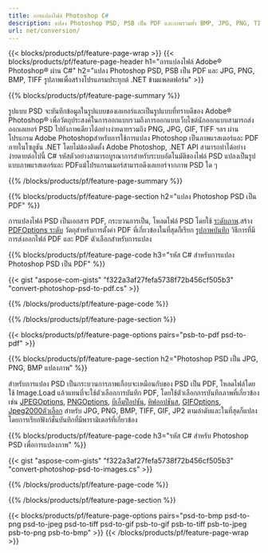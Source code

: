 ```yaml
---
title: การแปลงไฟล์ Photoshop C#
description: แปลง Photoshop PSD, PSB เป็น PDF และภาพรวมทั้ง BMP, JPG, PNG, TIFF กับไม่กี่บรรทัดของรหัส C# ผ่านห้องสมุด .NET
url: net/conversion/
---
```


{{< blocks/products/pf/feature-page-wrap >}}
{{< blocks/products/pf/feature-page-header h1="การแปลงไฟล์ Adobe® Photoshop® ผ่าน C#" h2="แปลง Photoshop PSD, PSB เป็น PDF และ JPG, PNG, BMP, TIFF รูปภาพเพื่อสร้างโปรแกรมประยุกต์ .NET ข้ามแพลตฟอร์ม" >}}

{{% blocks/products/pf/feature-page-summary %}}

รูปแบบ PSD จะบันทึกข้อมูลในรูปแบบของเลเยอร์และเป็นรูปแบบที่ทราบดีของ Adobe® Photoshop® เพื่อวัตถุประสงค์ในการออกแบบรวมถึงการออกแบบเว็บไซต์นักออกแบบสามารถส่งออกเลเยอร์ PSD ไปยังภาพเดียวได้อย่างง่ายดายรวมถึง PNG, JPG, GIF, TIFF ฯลฯ ผ่านโปรแกรม Adobe Photoshopสำหรับการใช้การแปลง Photoshop เป็นภาพแรสเตอร์และ PDF ภายในโซลูชัน .NET โดยไม่ต้องติดตั้ง Adobe Photoshop, .NET API สามารถทำได้อย่างง่ายดายต่อไปนี้ C# รหัสตัวอย่างสามารถบูรณาการสำหรับระบบอัตโนมัติของไฟล์ PSD แปลงเป็นรูปแบบภาพแรสเตอร์และ PDFแม้โปรแกรมเมอร์สามารถดึงเลเยอร์จากภาพ PSD ใด ๆ


{{% /blocks/products/pf/feature-page-summary %}}

{{% blocks/products/pf/feature-page-section h2="แปลง Photoshop PSD เป็น PDF" %}}

การแปลงไฟล์ PSD เป็นเอกสาร PDF, กระบวนการเป็น, โหลดไฟล์ PSD โดยใช้ [ระดับภาพ](https://apireference.aspose.com/net/psd/aspose.psd/image).สร้าง [PDFOptions ระดับ](https://apireference.aspose.com/net/psd/aspose.psd.imageoptions/pdfoptions) วัตถุสำหรับการตั้งค่า PDF ที่เกี่ยวข้องในที่สุดก็เรียก [รูปภาพบันทึก](https://apireference.aspose.com/net/psd/aspose.psd.image/save/methods/3) วิธีการที่มีการส่งออกไฟล์ PDF และ PDF ตัวเลือกสำหรับการแปลง

{{% blocks/products/pf/feature-page-code h3="รหัส C# สำหรับการแปลง Photoshop PSD เป็น PDF" %}}

{{< gist "aspose-com-gists" "f322a3af27fefa5738f72b456cf505b3" "convert-photoshop-psd-to-pdf.cs" >}}

{{% /blocks/products/pf/feature-page-code %}}

{{% /blocks/products/pf/feature-page-section %}}

{{< blocks/products/pf/feature-page-options pairs="psb-to-pdf psd-to-pdf" >}}

{{% blocks/products/pf/feature-page-section h2="Photoshop PSD เป็น JPG, PNG, BMP แปลงภาพ" %}}

สำหรับการแปลง PSD เป็นกระบวนการภาพเกือบจะเหมือนกับของ PSD เป็น PDF, โหลดไฟล์โดยใช้ Image.Load แล้วแทนที่จะใช้ตัวเลือกการบันทึก PDF, โดยใช้ตัวเลือกการบันทึกภาพที่เกี่ยวข้องเช่น [JPEGOptions](https://apireference.aspose.com/net/psd/aspose.psd.imageoptions/jpegoptions), [PNGOptions](https://apireference.aspose.com/net/psd/aspose.psd.imageoptions/pngoptions),  [บีเอ็มป็อปชัน](https://apireference.aspose.com/net/psd/aspose.psd.imageoptions/bmpoptions), [ทิฟออปชันส](https://apireference.aspose.com/net/psd/aspose.psd.imageoptions/tiffoptions),  [GIFOptions](https://apireference.aspose.com/net/psd/aspose.psd.imageoptions/gifoptions), [Jpeg2000ตัวเลือก](https://apireference.aspose.com/net/psd/aspose.psd.imageoptions/jpeg2000options) สำหรับ JPG, PNG, BMP, TIFF, GIF, JP2 ตามลำดับและในที่สุดก็แปลงโดยการเรียกฟังก์ชั่นบันทึกที่มีพารามิเตอร์ที่เกี่ยวข้อง


{{% blocks/products/pf/feature-page-code h3="รหัส C# สำหรับ Photoshop PSD เพื่อการแปลงภาพ" %}}

{{< gist "aspose-com-gists" "f322a3af27fefa5738f72b456cf505b3" "convert-photoshop-psd-to-images.cs" >}}

{{% /blocks/products/pf/feature-page-code %}}

{{% /blocks/products/pf/feature-page-section %}}

{{< blocks/products/pf/feature-page-options pairs="psd-to-bmp psd-to-png psd-to-jpeg psd-to-tiff psd-to-gif psb-to-gif psb-to-tiff psb-to-jpeg psb-to-png psb-to-bmp" >}}
{{< /blocks/products/pf/feature-page-wrap >}}
